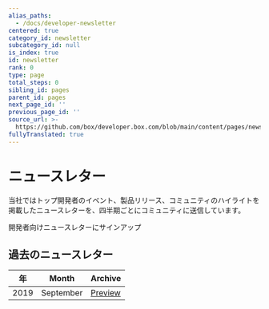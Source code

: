 ```yaml
---
alias_paths:
  - /docs/developer-newsletter
centered: true
category_id: newsletter
subcategory_id: null
is_index: true
id: newsletter
rank: 0
type: page
total_steps: 0
sibling_id: pages
parent_id: pages
next_page_id: ''
previous_page_id: ''
source_url: >-
  https://github.com/box/developer.box.com/blob/main/content/pages/newsletter/index.md
fullyTranslated: true
---
```

# ニュースレター

当社ではトップ開発者のイベント、製品リリース、コミュニティのハイライトを掲載したニュースレターを、四半期ごとにコミュニティに送信しています。

<CTA to="https://community.box.com/t5/Box-Newsletters/bg-p/Newsletters">

開発者向けニュースレターにサインアップ

</CTA>

## 過去のニュースレター

| 年    | Month     | Archive                     |
| ---- | --------- | --------------------------- |
| 2019 | September | [Preview][download-2019-q3] |

[download-2019-q3]: https://cloud.box.com/s/m7i1r21wudyl2cjnhotgvggou36w8rbx
